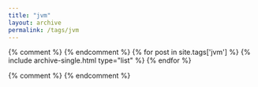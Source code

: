 ```yaml
---
title: "jvm"
layout: archive
permalink: /tags/jvm
---
```


{% comment %}
{% endcomment %}
{% for post in site.tags['jvm'] %}
  {% include archive-single.html type="list" %}
{% endfor %}

{% comment %}
{% endcomment %}